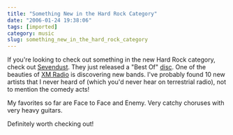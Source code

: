 ```yaml
---
title: "Something New in the Hard Rock Category"
date: "2006-01-24 19:38:06"
tags: [imported]
category: music
slug: something_new_in_the_hard_rock_category
---
```


If you're looking to check out something in the new Hard Rock category, check out <a title="Sevendust" href="http://www.sevendust.com/">Sevendust</a>. They just released a "Best Of" <a title="@ Amazon" href="http://www.amazon.com/gp/product/B000C2G2TO/sr=1-2/qid=1138157578/ref=pd_bbs_2/103-3482693-3975003?%5Fencoding=UTF8">disc</a>. One of the beauties of <a title="My savior during commutes!" href="http://www.xmradio.com">XM Radio</a> is discovering new bands. I've probably found 10 new artists that I never heard of (which you'd never hear on terrestrial radio), not to mention the comedy acts!

My favorites so far are Face to Face and Enemy. Very catchy choruses with very heavy guitars.

Definitely worth checking out!
